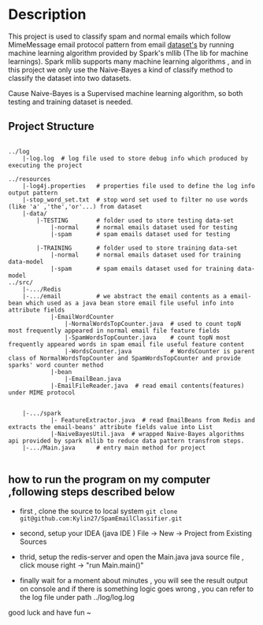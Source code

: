# Description 

This project is used to classify spam and normal emails which follow MimeMessage email protocol pattern from email [dataset's](http://pan.baidu.com/s/1i4nZndb) by running machine learning algorithm provided by Spark's mllib (The lib for machine learnings). Spark mllib supports many machine learning algorithms , and in this project we only use the Naive-Bayes a kind of classify method to classify the dataset into two datasets.

Cause Naive-Bayes is a Supervised machine learning algorithm, so both testing and training dataset is needed. 
## Project Structure

<pre>
<code>
../log
	|-log.log  # log file used to store debug info which produced by executing the project
 
../resources
	|-log4j.properties   # properties file used to define the log info output pattern
	|-stop_word_set.txt  # stop word set used to filter no use words (like 'a' ,'the','or'...) from dataset
    |-data/
		|-TESTING		 # folder used to store testing data-set
			|-normal	 # normal emails dataset used for testing
			|-spam		 # spam emails dataset used for testing

		|-TRAINING		 # folder used to store training data-set
			|-normal	 # normal emails dataset used for training data-model
			|-spam  	 # spam emails dataset used for training data-model
../src/
	|-.../Redis
	|-.../email          # we abstract the email contents as a email-bean which used as a java bean store email file useful info into attribute fields
			|-EmailWordCounter
				|-NormalWordsTopCounter.java  # used to count topN most frequently appeared in normal email file feature fields
				|-SpamWordsTopCounter.java 	  # count topN most frequently appeared words in spam email file useful feature content 
				|-WordsCounter.java           # WordsCounter is parent class of NormalWordsTopCounter and SpamWordsTopCounter and provide sparks' word counter method 
			|-bean
				|-EmailBean.java
			|-EmailFileReader.java  # read email contents(features) under MIME protocol 


	|-.../spark
			|- FeatureExtractor.java  # read EmailBeans from Redis and extracts the email-beans' attribute fields value into List<LabeledPoint>
			|-NaiveBayesUtil.java  # wrapped Naive-Bayes algorithms api provided by spark mllib to reduce data pattern transfrom steps.
	|-.../Main.java		 # entry main method for project
</code>
</pre>



## how to run the program on my computer ,following steps described below 

* first , clone the source to local system
``
git clone git@github.com:Kylin27/SpamEmailClassifier.git
``
* second, setup your IDEA (java IDE ) File -> New -> Project from Existing Sources

* thrid, setup the redis-server and open the Main.java java source file , click mouse right -> "run Main.main()" 

* finally wait for a moment about  minutes , you will see the result output on console
  and if there is something logic goes wrong , you can refer to the log file under path ../log/log.log 

good luck and have fun ~